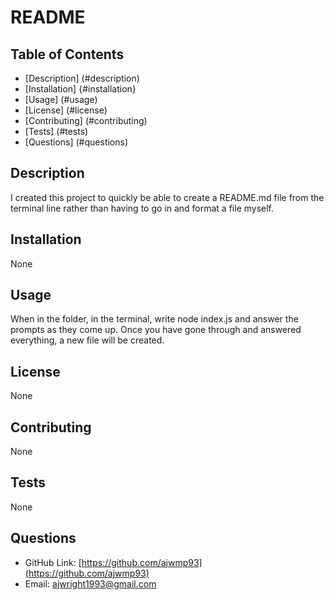 # README

  ## Table of Contents
  - [Description] (#description)
  - [Installation] {#installation}
  - [Usage] (#usage)
  - [License] (#license)
  - [Contributing] (#contributing)
  - [Tests] (#tests)
  - [Questions] (#questions)

  ## Description
  I created this project to quickly be able to create a README.md file from the terminal line rather than having to go in and format a file myself.

  ## Installation
  None

  ## Usage
  When in the folder, in the terminal, write node index.js and answer the prompts as they come up. Once you have gone through and answered everything, a new file will be created.

  ## License
  None

  ## Contributing
  None

  ## Tests
  None

  ## Questions
  - GitHub Link: [https://github.com/ajwmp93](https://github.com/ajwmp93)
  - Email: [ajwright1993@gmail.com](ajwright1993@gmail.com)
